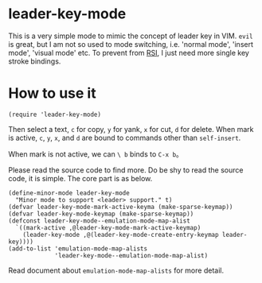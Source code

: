 leader-key-mode
===============


This is a very simple mode to mimic the concept of leader key in VIM. `evil` is great, but I am not so used to mode switching, i.e. 'normal mode', 'insert mode', 'visual mode' etc. To prevent from [RSI][], I just need more single key stroke bindings.

[RSI]: https://www.emacswiki.org/emacs/RepeatedStrainInjury


# How to use it

`(require 'leader-key-mode)`

Then select a text, `c` for copy, `y` for yank, `x` for cut, `d` for delete. When mark is active, `c`, `y`, `x`, and `d` are bound to commands other than `self-insert`.


When mark is not active, we can `\ b` binds to `C-x b`。

Please read the source code to find more. Do be shy to read the source code, it is simple. The core part is as below.

```elisp
(define-minor-mode leader-key-mode
  "Minor mode to support <leader> support." t)
(defvar leader-key-mode-mark-active-keyma (make-sparse-keymap))
(defvar leader-key-mode-keymap (make-sparse-keymap))  
(defconst leader-key-mode--emulation-mode-map-alist
  `((mark-active ,@leader-key-mode-mark-active-keymap)
    (leader-key-mode ,@(leader-key-mode-create-entry-keymap leader-key))))
(add-to-list 'emulation-mode-map-alists
             'leader-key-mode--emulation-mode-map-alist)
```

Read document about `emulation-mode-map-alists` for more detail.
